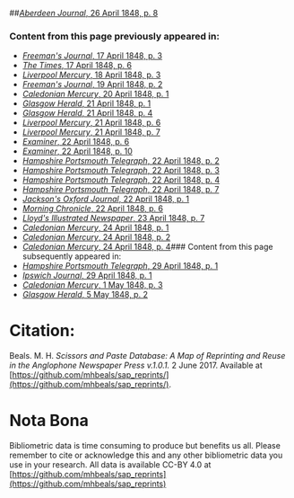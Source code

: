 ##[*Aberdeen Journal*, 26 April 1848, p. 8](https://mhbeals.github.io/sap_html/Aberdeen-Journal/Aberdeen-Journal-26-April-1848-p-8)

### Content from this page previously appeared in:
+ [*Freeman's Journal*, 17 April 1848, p. 3](https://mhbeals.github.io/sap_html/Freeman's-Journal/Freeman's-Journal-17-April-1848-p-3)
+ [*The Times*, 17 April 1848, p. 6](https://mhbeals.github.io/sap_html/The-Times/The-Times-17-April-1848-p-6)
+ [*Liverpool Mercury*, 18 April 1848, p. 3](https://mhbeals.github.io/sap_html/Liverpool-Mercury/Liverpool-Mercury-18-April-1848-p-3)
+ [*Freeman's Journal*, 19 April 1848, p. 2](https://mhbeals.github.io/sap_html/Freeman's-Journal/Freeman's-Journal-19-April-1848-p-2)
+ [*Caledonian Mercury*, 20 April 1848, p. 1](https://mhbeals.github.io/sap_html/Caledonian-Mercury/Caledonian-Mercury-20-April-1848-p-1)
+ [*Glasgow Herald*, 21 April 1848, p. 1](https://mhbeals.github.io/sap_html/Glasgow-Herald/Glasgow-Herald-21-April-1848-p-1)
+ [*Glasgow Herald*, 21 April 1848, p. 4](https://mhbeals.github.io/sap_html/Glasgow-Herald/Glasgow-Herald-21-April-1848-p-4)
+ [*Liverpool Mercury*, 21 April 1848, p. 6](https://mhbeals.github.io/sap_html/Liverpool-Mercury/Liverpool-Mercury-21-April-1848-p-6)
+ [*Liverpool Mercury*, 21 April 1848, p. 7](https://mhbeals.github.io/sap_html/Liverpool-Mercury/Liverpool-Mercury-21-April-1848-p-7)
+ [*Examiner*, 22 April 1848, p. 6](https://mhbeals.github.io/sap_html/Examiner/Examiner-22-April-1848-p-6)
+ [*Examiner*, 22 April 1848, p. 10](https://mhbeals.github.io/sap_html/Examiner/Examiner-22-April-1848-p-10)
+ [*Hampshire Portsmouth Telegraph*, 22 April 1848, p. 2](https://mhbeals.github.io/sap_html/Hampshire-Portsmouth-Telegraph/Hampshire-Portsmouth-Telegraph-22-April-1848-p-2)
+ [*Hampshire Portsmouth Telegraph*, 22 April 1848, p. 3](https://mhbeals.github.io/sap_html/Hampshire-Portsmouth-Telegraph/Hampshire-Portsmouth-Telegraph-22-April-1848-p-3)
+ [*Hampshire Portsmouth Telegraph*, 22 April 1848, p. 4](https://mhbeals.github.io/sap_html/Hampshire-Portsmouth-Telegraph/Hampshire-Portsmouth-Telegraph-22-April-1848-p-4)
+ [*Hampshire Portsmouth Telegraph*, 22 April 1848, p. 7](https://mhbeals.github.io/sap_html/Hampshire-Portsmouth-Telegraph/Hampshire-Portsmouth-Telegraph-22-April-1848-p-7)
+ [*Jackson's Oxford Journal*, 22 April 1848, p. 1](https://mhbeals.github.io/sap_html/Jackson's-Oxford-Journal/Jackson's-Oxford-Journal-22-April-1848-p-1)
+ [*Morning Chronicle*, 22 April 1848, p. 6](https://mhbeals.github.io/sap_html/Morning-Chronicle/Morning-Chronicle-22-April-1848-p-6)
+ [*Lloyd's Illustrated Newspaper*, 23 April 1848, p. 7](https://mhbeals.github.io/sap_html/Lloyd's-Illustrated-Newspaper/Lloyd's-Illustrated-Newspaper-23-April-1848-p-7)
+ [*Caledonian Mercury*, 24 April 1848, p. 1](https://mhbeals.github.io/sap_html/Caledonian-Mercury/Caledonian-Mercury-24-April-1848-p-1)
+ [*Caledonian Mercury*, 24 April 1848, p. 2](https://mhbeals.github.io/sap_html/Caledonian-Mercury/Caledonian-Mercury-24-April-1848-p-2)
+ [*Caledonian Mercury*, 24 April 1848, p. 4](https://mhbeals.github.io/sap_html/Caledonian-Mercury/Caledonian-Mercury-24-April-1848-p-4)### Content from this page subsequently appeared in:
+ [*Hampshire Portsmouth Telegraph*, 29 April 1848, p. 1](https://mhbeals.github.io/sap_html/Hampshire-Portsmouth-Telegraph/Hampshire-Portsmouth-Telegraph-29-April-1848-p-1)
+ [*Ipswich Journal*, 29 April 1848, p. 1](https://mhbeals.github.io/sap_html/Ipswich-Journal/Ipswich-Journal-29-April-1848-p-1)
+ [*Caledonian Mercury*, 1 May 1848, p. 3](https://mhbeals.github.io/sap_html/Caledonian-Mercury/Caledonian-Mercury-1-May-1848-p-3)
+ [*Glasgow Herald*, 5 May 1848, p. 2](https://mhbeals.github.io/sap_html/Glasgow-Herald/Glasgow-Herald-5-May-1848-p-2)
                    
# Citation: 

Beals. M. H. *Scissors and Paste Database: A Map of Reprinting and Reuse in the Anglophone Newspaper Press v.1.0.1.* 2 June 2017. Available at [https://github.com/mhbeals/sap_reprints/](https://github.com/mhbeals/sap_reprints/). 
                    
# Nota Bona

Bibliometric data is time consuming to produce but benefits us all. Please remember to cite or acknowledge this and any other bibliometric data you use in your research. All data is available CC-BY 4.0 at [https://github.com/mhbeals/sap_reprints](https://github.com/mhbeals/sap_reprints)